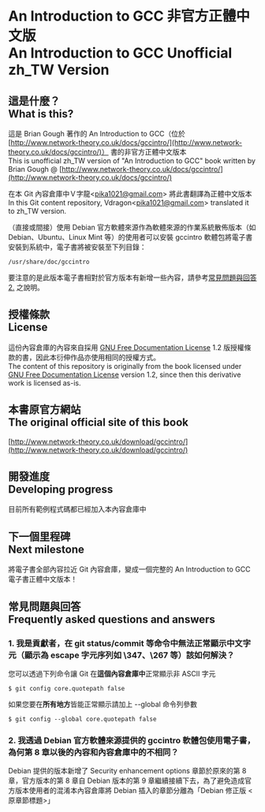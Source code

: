# An Introduction to GCC 非官方正體中文版<br />An Introduction to GCC Unofficial zh_TW Version
## 這是什麼？<br />What is this?
這是 Brian Gough 著作的 An Introduction to GCC（位於 [http://www.network-theory.co.uk/docs/gccintro/](http://www.network-theory.co.uk/docs/gccintro/)） 書的非官方正體中文版本  
This is unofficial zh_TW version of "An Introduction to GCC" book written by Brian Gough @ [http://www.network-theory.co.uk/docs/gccintro/](http://www.network-theory.co.uk/docs/gccintro/)

在本 Git 內容倉庫中Ｖ字龍&lt;pika1021@gmail.com&gt; 將此書翻譯為正體中文版本  
In this Git content repository, Vdragon&lt;pika1021@gmail.com&gt; translated it to zh_TW version.

（直接或間接）使用 Debian 官方軟體來源作為軟體來源的作業系統散佈版本（如 Debian、Ubuntu、Linux Mint 等）的使用者可以安裝 gccintro 軟體包將電子書安裝到系統中，電子書將被安裝至下列目錄：
`````
/usr/share/doc/gccintro
`````
要注意的是此版本電子書相對於官方版本有新增一些內容，請參考[常見問題與回答 2.](#2-我透過-debian-官方軟體來源提供的-gccintro-軟體包使用電子書為何第-8-章以後的內容和程式碼倉庫中的不相同) 之說明。

## 授權條款<br />License
這份內容倉庫的內容來自採用 [GNU Free Documentation License](http://www.gnu.org/copyleft/fdl.html) 1.2 版授權條款的書，因此本衍伸作品亦使用相同的授權方式。  
The content of this repository is originally from the book licensed under [GNU Free Documentation License](http://www.gnu.org/copyleft/fdl.html) version 1.2, since then this derivative work is licensed as-is.

## 本書原官方網站<br />The original official site of this book
[http://www.network-theory.co.uk/download/gccintro/](http://www.network-theory.co.uk/download/gccintro/)

## 開發進度<br />Developing progress
目前所有範例程式碼都已經加入本內容倉庫中

## 下一個里程碑<br />Next milestone
將電子書全部內容拉近 Git 內容倉庫，變成一個完整的 An Introduction to GCC 電子書正體中文版本！

## 常見問題與回答<br />Frequently asked questions and answers
### 1. 我是貢獻者，在 git status/commit 等命令中無法正常顯示中文字元（顯示為 escape 字元序列如 \347、\267 等）該如何解決？
您可以透過下列命令讓 Git 在**這個內容倉庫中**正常顯示非 ASCII 字元
````
$ git config core.quotepath false
````
如果您要在**所有地方**皆能正常顯示請加上 --global 命令列參數
````
$ git config --global core.quotepath false
````

### 2. 我透過 Debian 官方軟體來源提供的 gccintro 軟體包使用電子書，為何第 8 章以後的內容和內容倉庫中的不相同？
Debian 提供的版本新增了 Security enhancement options 章節於原來的第 8 章，官方版本的第 8 章自 Debian 版本的第 9 章繼續接續下去，為了避免造成官方版本使用者的混淆本內容倉庫將 Debian 插入的章節分離為「Debian 修正版 &lt;原章節標題&gt;」
